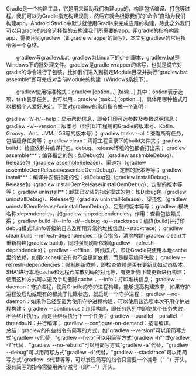 Gradle是一个构建工具，它是用来帮助我们构建app的，构建包括编译、打包等过程。我们可以为Gradle指定构建规则，然后它就会根据我们的“命令”自动为我们构建app。Android Studio中默认就使用Gradle来完成应用的构建，除此之外我们可以用gradle的指令选择性的去构建我们所需要的app。用gradle的指令构建app，需要用到gradlew（即gradle wrapper的简写），本文对gradlew的常用指令做一个总结。

  gradlew与gradlew.bat: gradlew为Linux下的shell脚本，gradlew.bat是Windows下的批处理文件。gradlew是gradle wrapper的缩写，也就是说它对gradle的命令进行了包装，比如我们进入到指定Module目录并执行“gradlew.bat assemble”即可完成对当前Module的构建（Windows系统下）。

  gradlew使用标准格式：gradlew [option...] [task...]
其中：option表示选项，task表示任务。也可以用：gradlew [task...] [option...]，具体用哪种格式可以根据个人爱好决定。下面对gradlew的常用指令做一个说明：

gradlew -?/-h/--help：显示帮助信息，即会打印可选参数及参数说明信息；
gradlew -v/--version：版本号（会打印工程用的Gradle的版本号、Kotlin、Groovy、Ant、JVM、OS等的版本号）；
gradlew tasks --all：查看所有任务，包括缓存任务等；
gradlew clean：清除工程目录下的build文件夹；
gradlew build： 检查依赖并编译打包，debug、release环境的包都会打出来；
gradlew assemble***：编译指定的包：如Debug包（gradlew assembleDebug）、Release包（gradlew assembleRelease）、渠道包（gradlew assembleOemRelease/assembleOemDebug）、定制的版本等等；
gradlew install***：编译并安装指定的包：如Debug包（gradlew installDebug）、Release包（gradlew installOemRelease/installOemDebug）、定制的版本等等；
gradlew uninstall**：卸载已安装的指定模式的包：如Debug包（gradlew uninstallDebug）、Release包（gradlew uninstallRelease）、渠道包（gradlew uninstallOemRelease/uninstallOemDebug）、定制的版本等等；
gradlew :模块名称:dependencies，如gradlew :app:dependencies，作用：查看包依赖关系；
gradlew build -i/--info -d/--debug -s/--stacktrace：编译(build)并打印debug模式和info等级的日志及所用异常的堆栈信息(--stacktrace)；
gradlew clean build --refresh-dependencies：组合指令，清除构建(gradlew clean)并重新构建(gradlew build)，同时强制刷新依赖(gradlew --refresh-dependencies)；
gradlew --offline：离线模式，即让Gradle只使用本地cache里的依赖，如果cache中没有也不会更新依赖，而是提示编译失败；
gradlew --refresh-dependencies：强制刷新依赖，即检查依赖是否有更新比如动态版本、SHA1进行本地cache和远程仓库散列码的对比等，有更新则下载更新进行构建；使用这种方式可以避免手动删除cache；
--info：打印堆栈信息；
gradlew --daemon：守护进程，使用Gradle的守护进程构建，能够提高构建效率，如果守护进程没启动或现有的都处于忙碌状态，就启动一个守护进程；
gradlew --no-daemon：如果你已经配置为使用守护进程构建，可以使用该选项本次不用守护进程构建；
gradlew --continuous：连续构建，即任务队列中即使某个任务失败，不会终止执行，而是会继续执行下一个任务；
gradlew --parallel --parallel-threads=N：并行编译；
gradlew --configure-on-demand：按需编译。
  总结：gradlew的有些指令有简写的方式，如"gradlew --version"可以用简写方式"gradlew -v代替，"gradlew --help"可以用简写方式"gradlew -h""或gradlew -?"代替，"gradlew --no-rebuild"可以用简写方式"gradlew -a"代替，"gradlew --debug"可以用简写方式"gradlew -d"代替，"gradlew --stacktrace"可以用简写方式"gradlew -s代替等等，可以发现简写的指令只需要一个减号（“-”）开头，没有简写的指令需要用两个减号（即“--”）开头。

